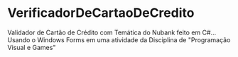 # VerificadorDeCartaoDeCredito
 Validador de Cartão de Crédito com Temática do Nubank feito em C#... Usando o Windows Forms em uma atividade da Disciplina de "Programação Visual e Games"
